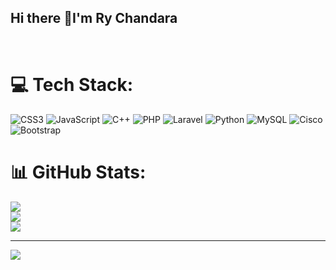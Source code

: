 ## Hi there 👋I'm Ry Chandara

<br/>

# 💻 Tech Stack:
![CSS3](https://img.shields.io/badge/css3-%231572B6.svg?style=for-the-badge&logo=css3&logoColor=white) ![JavaScript](https://img.shields.io/badge/javascript-%23323330.svg?style=for-the-badge&logo=javascript&logoColor=%23F7DF1E) ![C++](https://img.shields.io/badge/c++-%2300599C.svg?style=for-the-badge&logo=c%2B%2B&logoColor=white) ![PHP](https://img.shields.io/badge/php-%23777BB4.svg?style=for-the-badge&logo=php&logoColor=white) ![Laravel](https://img.shields.io/badge/laravel-%23FF2D20.svg?style=for-the-badge&logo=laravel&logoColor=white) ![Python](https://img.shields.io/badge/python-3670A0?style=for-the-badge&logo=python&logoColor=ffdd54) ![MySQL](https://img.shields.io/badge/mysql-4479A1.svg?style=for-the-badge&logo=mysql&logoColor=white) ![Cisco](https://img.shields.io/badge/cisco-%23049fd9.svg?style=for-the-badge&logo=cisco&logoColor=black) ![Bootstrap](https://img.shields.io/badge/bootstrap-%238511FA.svg?style=for-the-badge&logo=bootstrap&logoColor=white)
# 📊 GitHub Stats:
![](https://github-readme-stats.vercel.app/api?username=raaa123445&theme=default&hide_border=false&include_all_commits=false&count_private=false)<br/>
![](https://nirzak-streak-stats.vercel.app/?user=raaa123445&theme=default&hide_border=false)<br/>
![](https://github-readme-stats.vercel.app/api/top-langs/?username=raaa123445&theme=default&hide_border=false&include_all_commits=false&count_private=false&layout=compact)

---
[![](https://visitcount.itsvg.in/api?id=raaa123445&icon=0&color=0)](https://visitcount.itsvg.in)

<!-- Proudly created with GPRM ( https://gprm.itsvg.in ) -->
